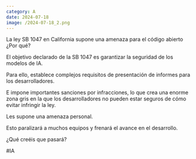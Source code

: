 ```yaml
--- 
category: A 
date: 2024-07-18 
image: /2024-07-18_2.png 
--- 
```


La ley SB 1047 en California supone una amenaza para el código abierto ¿Por qué?

El objetivo declarado de la SB 1047 es garantizar la seguridad de los modelos de IA. 

Para ello, establece complejos requisitos de presentación de informes para los desarrolladores. 

E impone importantes sanciones por infracciones, lo que crea una enorme zona gris en la que los desarrolladores no pueden estar seguros de cómo evitar infringir la ley. 

Les supone una amenaza personal. 

Esto paralizará a muchos equipos y frenará el avance en el desarrollo.

¿Qué creéis que pasará? 

#IA